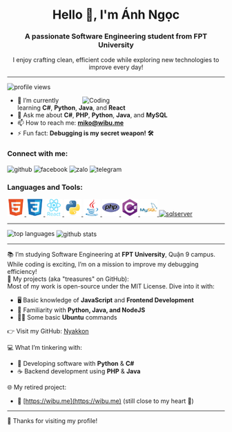 <h1 align="center">Hello 👋, I'm Ánh Ngọc</h1>
<h3 align="center">A passionate Software Engineering student from FPT University</h3>
<p align="center">I enjoy crafting clean, efficient code while exploring new technologies to improve every day!</p>

---



<p align="left"> <img src="https://komarev.com/ghpvc/?username=nyakkon&label=Profile%20views&color=0e75b6&style=flat" alt="profile views" /> </p>

<img align="right" alt="Coding" width="330" src="https://media.discordapp.net/attachments/1253565073495167088/1284369983173951520/a_4dd6176c8e30f40bf741cb3e71dca4ef.gif?ex=67b017c2&is=67aec642&hm=d045550387f134e655d98ff4c578bd26ec3c7458b9c789091143c845176a2f5a&=&width=406&height=406">

- 🌱 I’m currently learning **C#**, **Python**, **Java**, and **React**  
- 💬 Ask me about **C#**, **PHP**, **Python**, **Java**, and **MySQL**  
- 📫 How to reach me: **miko@wibu.me**  
- ⚡ Fun fact: **Debugging is my secret weapon! 🛠️**  

<h3 align="left">Connect with me:</h3>
<p align="left" style="text-decoration: none;">
<a href="https://github.com/Nyakkon" target="blank" style="text-decoration: none;">
  <img align="center" src="https://cdn-icons-png.flaticon.com/512/25/25231.png" alt="github" height="40" width="40" />
</a>
<a href="https://web.facebook.com/nyakko.neko/" target="blank" style="text-decoration: none;">
  <img align="center" src="https://cdn-icons-png.flaticon.com/512/733/733547.png" alt="facebook" height="40" width="40" />
</a>
<a href="https://zaloapp.com/qr/p/d5zlywo2uwg1" target="blank" style="text-decoration: none;">
  <img align="center" src="https://img.icons8.com/color/452/zalo.png" alt="zalo" height="50" width="50" />
</a>
<a href="https://t.me/nyakkome" target="blank" style="text-decoration: none;">
  <img align="center" src="https://cdn-icons-png.flaticon.com/512/2111/2111646.png" alt="telegram" height="40" width="40" />
</a>
</p>

<h3 align="left">Languages and Tools:</h3>
<p align="left">
  <a href="https://developer.mozilla.org/en-US/docs/Web/HTML" target="_blank" rel="noreferrer">
    <img src="https://raw.githubusercontent.com/devicons/devicon/master/icons/html5/html5-original.svg" alt="html5" width="40" height="40" />
  </a>
  <a href="https://developer.mozilla.org/en-US/docs/Web/CSS" target="_blank" rel="noreferrer">
    <img src="https://raw.githubusercontent.com/devicons/devicon/master/icons/css3/css3-original.svg" alt="css3" width="40" height="40" />
  </a>
  <a href="https://reactjs.org/" target="_blank" rel="noreferrer">
    <img src="https://raw.githubusercontent.com/devicons/devicon/master/icons/react/react-original-wordmark.svg" alt="react" width="40" height="40" />
  </a>
  <a href="https://python.org" target="_blank" rel="noreferrer">
    <img src="https://raw.githubusercontent.com/devicons/devicon/master/icons/python/python-original.svg" alt="python" width="40" height="40" />
  </a>
  <a href="https://www.java.com/" target="_blank" rel="noreferrer">
    <img src="https://raw.githubusercontent.com/devicons/devicon/master/icons/java/java-original.svg" alt="java" width="40" height="40" />
  </a>
  <a href="https://www.php.net/" target="_blank" rel="noreferrer">
    <img src="https://raw.githubusercontent.com/devicons/devicon/master/icons/php/php-original.svg" alt="php" width="40" height="40" />
  </a>
  <a href="https://learn.microsoft.com/en-us/dotnet/csharp/" target="_blank" rel="noreferrer">
    <img src="https://raw.githubusercontent.com/devicons/devicon/master/icons/csharp/csharp-original.svg" alt="csharp" width="40" height="40" />
  </a>
  <a href="https://www.mysql.com/" target="_blank" rel="noreferrer">
    <img src="https://raw.githubusercontent.com/devicons/devicon/master/icons/mysql/mysql-original-wordmark.svg" alt="mysql" width="40" height="40" />
  </a>
  <a href="https://learn.microsoft.com/en-us/sql/sql-server/" target="_blank" rel="noreferrer">
    <img src="https://cdn.jsdelivr.net/gh/devicons/devicon/icons/microsoftsqlserver/microsoftsqlserver-plain.svg" alt="sqlserver" width="40" height="40" />
  </a>
</p>

---

<p><img align="left" src="https://github-readme-stats.vercel.app/api/top-langs?username=nyakkon&show_icons=true&locale=en&layout=compact" alt="top languages" /></p>
<p>&nbsp;<img align="center" src="https://github-readme-stats.vercel.app/api?username=nyakkon&show_icons=true&locale=en" alt="github stats" /></p>

---

📚 I’m studying Software Engineering at **FPT University**, Quận 9 campus. While coding is exciting, I’m on a mission to improve my debugging efficiency!  
🐣 My projects (aka "treasures" on GitHub):  
Most of my work is open-source under the MIT License. Dive into it with:  
- 🖥️ Basic knowledge of **JavaScript** and **Frontend Development**  
- 🐍 Familiarity with **Python, Java, and NodeJS**  
- 🧑‍💻 Some basic **Ubuntu** commands  

👉 Visit my GitHub: [Nyakkon](https://github.com/Nyakkon)  

💻 What I’m tinkering with:  
- 🐍 Developing software with **Python** & **C#**  
- ☕ Backend development using **PHP** & **Java**  

🌐 My retired project:  
- 🏡 [https://wibu.me](https://wibu.me) (still close to my heart 💖)  


---

🌟 Thanks for visiting my profile!  
